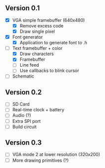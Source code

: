 ## Version 0.1

- [x] VGA simple framebuffer (640x480)
  - [x] Remove excess code
  - [x] Draw single pixel
- [x] Font generator
  - [x] Application to generate font to .h
- [ ] Text framebuffer + color
  - [x] Draw characters
  - [x] Framebuffer
  - [ ] Line feed
  - [ ] Use callbacks to blink cursor
- [ ] Schematic

## Version 0.2

- [ ] SD Card
- [ ] Real-time clock + battery
- [ ] Audio (?)
- [ ] Extra SPI port
- [ ] Build circuit

## Version 0.3

- [ ] VGA mode 2 at lower resolution (320x200)
- [ ] More drawing primitives (?)